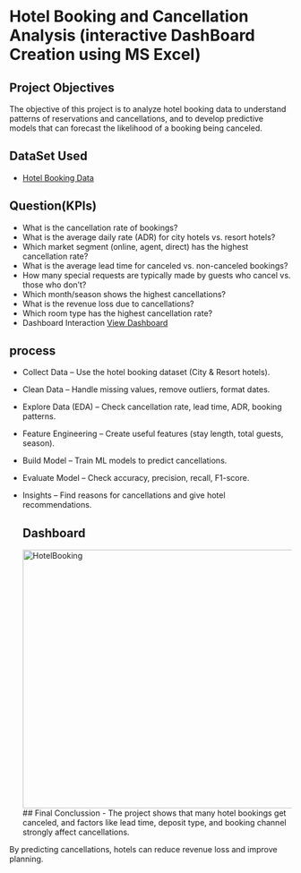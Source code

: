 # Hotel Booking and Cancellation Analysis (interactive DashBoard Creation using MS Excel)
## Project Objectives
The objective of this project is to analyze hotel booking data to understand patterns of reservations and cancellations, and to develop predictive models that can forecast the likelihood of a booking being canceled.
## DataSet Used
- <a href ="https://github.com/masuqueali91/Data-Analysis-Dashboard-Hotel-Booking-and-Cancelation-Data-Set-/blob/main/Copy%20of%20hotel%20Analysis.xlsx"> Hotel Booking Data </a>

## Question(KPIs)
- What is the cancellation rate of bookings?
- What is the average daily rate (ADR) for city hotels vs. resort hotels?
- Which market segment (online, agent, direct) has the highest cancellation rate?
- What is the average lead time for canceled vs. non-canceled bookings?
- How many special requests are typically made by guests who cancel vs. those who don’t?
- Which month/season shows the highest cancellations?
- What is the revenue loss due to cancellations?
- Which room type has the highest cancellation rate?
- Dashboard Interaction <a href = "https://github.com/masuqueali91/Data-Analysis-Dashboard-Hotel-Booking-and-Cancelation-Data-Set-/blob/main/HotelBooking%20.png">View Dashboard</a>

## process 
- Collect Data – Use the hotel booking dataset (City & Resort hotels).
- Clean Data – Handle missing values, remove outliers, format dates.
- Explore Data (EDA) – Check cancellation rate, lead time, ADR, booking patterns.
- Feature Engineering – Create useful features (stay length, total guests, season).
- Build Model – Train ML models to predict cancellations.
- Evaluate Model – Check accuracy, precision, recall, F1-score.
- Insights – Find reasons for cancellations and give hotel recommendations.

  ## Dashboard
  <img width="1322" height="462" alt="HotelBooking " src="https://github.com/user-attachments/assets/cf16079a-4ef4-4a19-a6db-42831baccd25" />
  ## Final Conclussion
  - The project shows that many hotel bookings get canceled, and factors like lead time, deposit type, and booking channel strongly affect cancellations.
By predicting cancellations, hotels can reduce revenue loss and improve planning.


